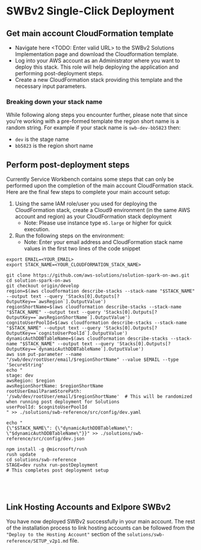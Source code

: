 # SWBv2 Single-Click Deployment

## Get main account CloudFormation template
- Navigate here <TODO: Enter valid URL> to the SWBv2 Solutions Implementation page and download the Cloudformation template.
- Log into your AWS account as an Administrator where you want to deploy this stack. This role will help deploying the application and performing post-deployment steps.
- Create a new CloudFormation stack providing this template and the necessary input parameters.

### Breaking down your stack name
While following along steps you encounter further, please note that since you're working with a pre-formed template the region short name is a random string. For example if your stack name is `swb-dev-bb5823` then:
- `dev` is the stage name
- `bb5823` is the region short name

## Perform post-deployment steps
Currently Service Workbench contains some steps that can only be performed upon the completion of the main account CloudFormation stack. Here are the final few steps to complete your main account setup:<br/>

1. Using the same IAM role/user you used for deploying the CloudFormation stack, create a Cloud9 environment (in the same AWS account and region) as your CloudFormation stack deployment
   - Note: Please use instance type `m5.large` or higher for quick execution.
2. Run the following steps on the environment:
   - Note: Enter your email address and CloudFormation stack name values in the first two lines of the code snippet

```shell
export EMAIL=<YOUR_EMAIL>
export STACK_NAME=<YOUR_CLOUDFORMATION_STACK_NAME>

git clone https://github.com/aws-solutions/solution-spark-on-aws.git
cd solution-spark-on-aws
git checkout origin/develop
region=$(aws cloudformation describe-stacks --stack-name "$STACK_NAME" --output text --query 'Stacks[0].Outputs[?OutputKey==`awsRegion`].OutputValue')
regionShortName=$(aws cloudformation describe-stacks --stack-name "$STACK_NAME" --output text --query 'Stacks[0].Outputs[?OutputKey==`awsRegionShortName`].OutputValue')
cognitoUserPoolId=$(aws cloudformation describe-stacks --stack-name "$STACK_NAME" --output text --query 'Stacks[0].Outputs[?OutputKey==`cognitoUserPoolId`].OutputValue')
dynamicAuthDDBTableName=$(aws cloudformation describe-stacks --stack-name "$STACK_NAME" --output text --query 'Stacks[0].Outputs[?OutputKey==`dynamicAuthDDBTableName`].OutputValue')
aws ssm put-parameter --name "/swb/dev/rootUser/email/$regionShortName" --value $EMAIL --type 'SecureString'
echo "
stage: dev
awsRegion: $region
awsRegionShortName: $regionShortName
rootUserEmailParamStorePath: '/swb/dev/rootUser/email/$regionShortName'  # This will be randomized when running post deployment for Solutions
userPoolId: $cognitoUserPoolId
" >> ./solutions/swb-reference/src/config/dev.yaml

echo "
{\"$STACK_NAME\": {\"dynamicAuthDDBTableName\": \"$dynamicAuthDDBTableName\"}}" >> ./solutions/swb-reference/src/config/dev.json

npm install -g @microsoft/rush
rush update
cd solutions/swb-reference
STAGE=dev rushx run-postDeployment
# This completes post deployment setup
```


<br/>
<br/>

## Link Hosting Accounts and Exlpore SWBv2
You have now deployed SWBv2 successfully in your main account. The rest of the installation process to link hosting accounts can be followed from the `"Deploy to the Hosting Account"` section of the `solutions/swb-reference/SETUP_v2p1.md` file.